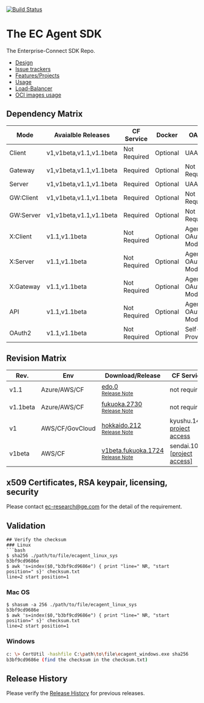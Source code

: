 [![Build Status](https://travis-ci.com/Enterprise-connect/build.svg?branch=v1.1beta)](https://travis-ci.com/Enterprise-connect/build)

# The EC Agent SDK
The Enterprise-Connect SDK Repo.
- [Design](https://github.com/Enterprise-connect/sdk/wiki/EC-Agent)
- [Issue trackers](https://github.com/Enterprise-connect/sdk/issues)
- [Features/Projects](https://github.com/Enterprise-connect/sdk/projects)
- [Usage](https://github.com/Enterprise-connect/sdk/wiki)
- [Load-Balancer](https://github.com/Enterprise-connect/sdk/issues/89)
- [OCI images usage](https://hub.docker.com/r/enterpriseconnect/agent)

## Dependency Matrix
Mode | Avaialble Releases | CF Service | Docker | OAuth | Watcher | Daemon
--- | --- | --- | --- | --- | --- | ---
Client | v1,v1beta,v1.1,v1.1beta | Not Required | Optional | UAA | supported | supported
Gateway | v1,v1beta,v1.1,v1.1beta | Required | Optional | Not Required | supported | supported
Server | v1,v1beta,v1.1,v1.1beta | Required | Optional | UAA | supported | supported
GW:Client | v1,v1beta,v1.1,v1.1beta | Required | Optional | Not Required | supported | supported
GW:Server | v1,v1beta,v1.1,v1.1beta | Required | Optional | Not Required | supported | supported
X:Client | v1.1,v1.1beta | Not Required | Optional | Agent OAuth2 Mode | supported | supported
X:Server | v1.1,v1.1beta | Not Required | Optional | Agent OAuth2 Mode | supported | supported
X:Gateway | v1.1,v1.1beta | Not Required | Optional | Agent OAuth2 Mode | supported | supported
API | v1.1,v1.1beta | Not Required | Optional | Agent OAuth2 Mode | supported | supported
OAuth2 | v1.1,v1.1beta | Not Required | Optional | Self-Provision | supported | supported

## Revision Matrix
Rev. | Env | Download/Release | CF Service | CF Broker | SDK/Plugins | Tools | Build | QA
--- | --- | --- | --- | --- | --- | --- | --- | ---
v1.1 | Azure/AWS/CF | [edo.0](https://github.com/Enterprise-connect/sdk/tree/v1.1.edo.0/dist/agent)<br /><sup>[Release Note](https://github.com/Enterprise-connect/sdk/releases/tag/v1.1.edo.0) </sup>| not required | not required | deferred | daemon | [Travis-CI](https://travis-ci.com/github/Enterprise-connect/build) | [Integration](https://travis-ci.com/github/Enterprise-connect/qa)
v1.1beta | Azure/AWS/CF | [fukuoka.2730](https://github.com/Enterprise-connect/sdk/tree/v1.1beta.fukuoka2730/dist/agent)<br /><sup>[Release Note](https://github.com/Enterprise-connect/sdk/releases/tag/v1.1.edo.0) </sup>| not required | not required | deferred | daemon | [Travis-CI](https://travis-ci.com/github/Enterprise-connect/build) | [Integration](https://travis-ci.com/github/Enterprise-connect/qa)
v1 | AWS/CF/GovCloud | [hokkaido.212](https://github.com/Enterprise-connect/ec-x-sdk/tree/v1.hokkaido.212/dist)<br /><sup>[Release Note](https://github.com/Enterprise-connect/ec-x-sdk/releases/tag/v1.hokkaido.212)</sup> | kyushu.145 [project access](https://github.build.ge.com/Enterprise-Connect/ec-service/tree/v1.kyushu.145) | okinawa.8 [[project access]](https://github.build.ge.com/Enterprise-Connect/ec-predix-service-broker/tree/v1.okinawa.8) | [v1.hokkaido.212](https://github.com/Enterprise-connect/ec-x-sdk/tree/v1.hokkaido.212/plugins) | [Cloud Foundry Only](https://i.ci.build.ge.com/rtc5ryln/ci/job/Enterprise-Connect/job/EC%20Phase%20II%20Automation/) | [Gitlab-CI](https://gitlab.com/digital-fo/connectivity/enterprise-connect/platform-agnostic/agent/pipelines) | [Integration](http://localhost:8080/job/EC/job/QA/)
v1beta | AWS/CF | [v1beta.fukuoka.1724](https://github.com/Enterprise-connect/ec-x-sdk/tree/v1beta.fukuoka.1724/dist)<br /><sup>[Release Note](https://github.com/Enterprise-connect/ec-x-sdk/releases/tag/v1beta.fukuoka.1724)</sup> | sendai.1079 [[project access]](https://github.build.ge.com/Enterprise-Connect/ec-service/tree/v1beta.sendai.1079) | okayama.49 [[project access]](https://github.build.ge.com/Enterprise-Connect/ec-predix-service-broker/tree/v1beta.okayama.49) | [v1beta.fukuoka.1724](https://github.com/Enterprise-connect/ec-x-sdk/tree/v1beta.fukuoka.1724/plugins) | xcalrii@[v2beta.detroit.80](http://xcalr.apps.ge.com/v2beta/swagger-ui.html) | [Gitlab-CI](https://gitlab.com/digital-fo/connectivity/enterprise-connect/platform-agnostic/agent/pipelines) | [Integration](http://localhost:8080/job/EC/job/QA/)

## x509 Certificates, RSA keypair, licensing, security
Please contact ec-research@ge.com for the detail of the requirement.

## Validation
```
## Verify the checksum
### Linux
```bash
$ sha256 ./path/to/file/ecagent_linux_sys
b3bf9cd9686e
$ awk 's=index($0,"b3bf9cd9686e") { print "line=" NR, "start position=" s}' checksum.txt
line=2 start position=1
```
### Mac OS
```
$ shasum -a 256 ./path/to/file/ecagent_linux_sys
b3bf9cd9686e
$ awk 's=index($0,"b3bf9cd9686e") { print "line=" NR, "start position=" s}' checksum.txt
line=2 start position=1
```
### Windows
```bash
c: \> CertUtil -hashfile C:\path\to\file\ecagent_windows.exe sha256
b3bf9cd9686e (find the checksum in the checksum.txt)
```

## Release History
Please verify the [Release History](https://github.com/Enterprise-connect/sdk/releases) for previous releases.
